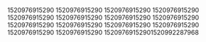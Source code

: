 1520976915290
1520976915290
1520976915290
1520976915290
1520976915290
1520976915290
1520976915290
1520976915290
1520976915290
1520976915290
1520976915290
1520976915290
1520976915290
1520976915290
15209769152901520992287968